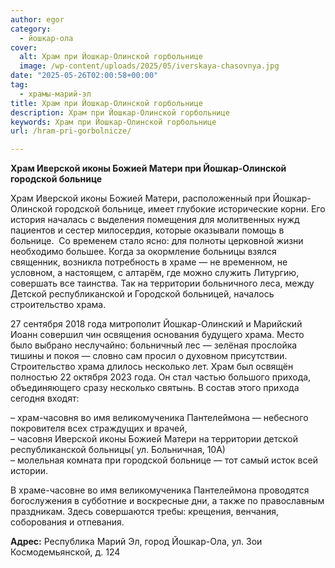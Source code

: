 ```yaml
---
author: egor
category:
  - йошкар-ола
cover:
  alt: Храм при Йошкар-Олинской горбольнице
  image: /wp-content/uploads/2025/05/iverskaya-chasovnya.jpg
date: "2025-05-26T02:00:58+00:00"
tag:
  - храмы-марий-эл
title: Храм при Йошкар-Олинской горбольнице
description: Храм при Йошкар-Олинской горбольнице
keywords: Храм при Йошкар-Олинской горбольнице
url: /hram-pri-gorbolnicze/

---
```

**Храм Иверской иконы Божией Матери при Йошкар-Олинской городской больнице**

Храм Иверской иконы Божией Матери, расположенный при Йошкар-Олинской городской больнице, имеет глубокие исторические корни. Его история началась с выделения помещения для молитвенных нужд пациентов и сестер милосердия, которые оказывали помощь в больнице.  Со временем стало ясно: для полноты церковной жизни необходимо большее. Когда за окормление больницы взялся священник, возникла потребность в храме — не временном, не условном, а настоящем, с алтарём, где можно служить Литургию, совершать все таинства. Так на территории больничного леса, между Детской республиканской и Городской больницей, началось строительство храма.

27 сентября 2018 года митрополит Йошкар-Олинский и Марийский Иоанн совершил чин освящения основания будущего храма. Место было выбрано неслучайно: больничный лес — зелёная прослойка тишины и покоя — словно сам просил о духовном присутствии. Строительство храма длилось несколько лет. Храм был освящён полностью 22 октября 2023 года. Он стал частью большого прихода, объединяющего сразу несколько святынь. В состав этого прихода сегодня входят:

– храм-часовня во имя великомученика Пантелеймона — небесного покровителя всех страждущих и врачей,  
– часовня Иверской иконы Божией Матери на территории детской республиканской больницы( ул. Больничная, 10А)  
– молельная комната при городской больнице — тот самый исток всей истории.

В храме-часовне во имя великомученика Пантелеймона проводятся богослужения в субботние и воскресные дни, а также по православным праздникам. Здесь совершаются требы: крещения, венчания, соборования и отпевания.

**Адрес:** Республика Марий Эл, город Йошкар-Ола, ул. Зои Космодемьянской, д. 124

